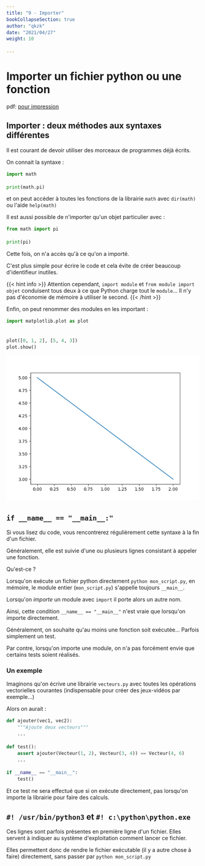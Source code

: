 ```yaml
---
title: "9 - Importer"
bookCollapseSection: true
author: "qkzk"
date: "2021/04/27"
weight: 10

---
```


# Importer un fichier python ou une fonction

pdf: [pour impression](./importer.pdf)

## Importer : deux méthodes aux syntaxes différentes

Il est courant de devoir utiliser des morceaux de programmes déjà écrits.

On connait la syntaxe :

```python
import math

print(math.pi)
```

et on peut accéder à toutes les fonctions de la librairie `math` avec
`dir(math)` ou l'aide `help(math)`

Il est aussi possible de n'importer qu'un objet particulier avec :

```python
from math import pi

print(pi)
```

Cette fois, on n'a accès qu'à ce qu'on a importé.

C'est plus simple pour écrire le code et cela évite de créer beaucoup d'identifieur inutiles.

{{< hint info >}}
Attention cependant, `import module` et `from module import objet` conduisent tous deux à ce que
Python charge tout le `module`... Il n'y pas d'économie de mémoire à utiliser le second.
{{< /hint >}}

Enfin, on peut renommer des modules en les important :

```python
import matplotlib.plot as plot


plot([0, 1, 2], [5, 4, 3])
plot.show()
```

![fig](./fig.png)


## `if __name__ == "__main__:"`

Si vous lisez du code, vous rencontrerez régulièrement cette syntaxe à la fin d'un fichier.

Généralement, elle est suivie d'une ou plusieurs lignes consistant à appeler une fonction.

Qu'est-ce ?

Lorsqu'on exécute un fichier python directement `python mon_script.py`, en mémoire, le module
entier (`mon_script.py`) s'appelle toujours `__main__`.

Lorsqu'on _importe_ un module avec `import` il porte alors un autre nom.

Ainsi, cette condition `__name__ == "__main__"` n'est vraie que lorsqu'on importe directement.

Généralement, on souhaite qu'au moins une fonction soit exécutée... Parfois simplement un test.

Par contre, lorsqu'on importe une module, on n'a pas forcément envie que certains tests soient réalisés.

### Un exemple

Imaginons qu'on écrive une librairie `vecteurs.py` avec toutes les opérations vectorielles courantes (indispensable pour créer des jeux-vidéos par exemple...)

Alors on aurait :

```python
def ajouter(vec1, vec2):
    """Ajoute deux vecteurs"""
    ...

def test():
    assert ajouter(Vecteur(1, 2), Vecteur(3, 4)) == Vecteur(4, 6)
    ...

if __name__ == "__main__":
    test()
```

Et ce test ne sera effectué que si on exécute directement, pas lorsqu'on importe la
librairie pour faire des calculs.


## `#! /usr/bin/python3` et `#! c:\python\python.exe`

Ces lignes sont parfois présentes en première ligne d'un fichier.
Elles servent à indiquer au système d'exploitation comment lancer ce fichier.

Elles permettent donc de rendre le fichier exécutable (il y a autre chose à faire) directement, sans passer par `python mon_script.py`
